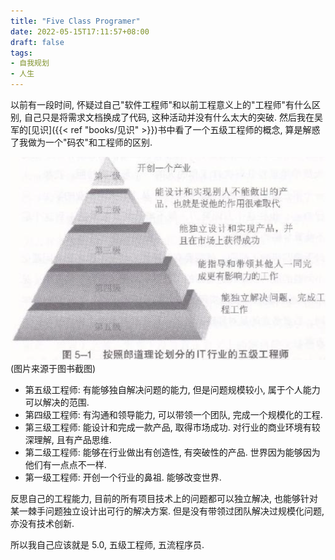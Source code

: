 ```yaml
---
title: "Five Class Programer"
date: 2022-05-15T17:11:57+08:00
draft: false
tags:
- 自我规划
- 人生
---
```


以前有一段时间, 怀疑过自己"软件工程师"和以前工程意义上的"工程师"有什么区别, 自己只是将需求文档换成了代码, 这种活动并没有什么太大的突破. 然后我在吴军的[见识]({{< ref "books/见识" >}})书中看了一个五级工程师的概念, 算是解惑了我做为一个"码农"和工程师的区别. 

![五级工程师](blog/__assets/five_class_engineer.png)
(图片来源于图书截图)


- 第五级工程师: 有能够独自解决问题的能力, 但是问题规模较小, 属于个人能力可以解决的范围. 
- 第四级工程师: 有沟通和领导能力, 可以带领一个团队, 完成一个规模化的工程.
- 第三级工程师: 能设计和完成一款产品, 取得市场成功. 对行业的商业环境有较深理解, 且有产品思维. 
- 第二级工程师: 能够在行业做出有创造性, 有突破性的产品. 世界因为能够因为他们有一点点不一样.
- 第一级工程师: 开创一个行业的鼻祖. 能够改变世界.



反思自己的工程能力, 目前的所有项目技术上的问题都可以独立解决, 也能够针对某一棘手问题独立设计出可行的解决方案. 但是没有带领过团队解决过规模化问题, 亦没有技术创新. 

所以我自己应该就是 5.0, 五级工程师, 五流程序员.

